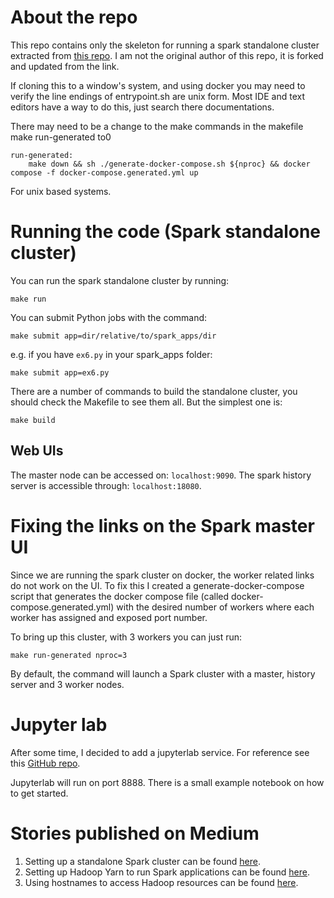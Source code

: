 # About the repo

This repo contains only the skeleton for running
a spark standalone cluster extracted from [this 
repo](https://github.com/mrn-aglic/pyspark-playground).  I am not the original author of this repo, it is forked and updated from the link.  

If cloning this to a window's system, and using docker you may need to verify the line endings of entrypoint.sh are unix form.  Most IDE and text editors have a way to do this, just search there documentations.  

There may need to be a change to the make commands in the makefile make run-generated to0 

```shell
run-generated:
	make down && sh ./generate-docker-compose.sh ${nproc} && docker compose -f docker-compose.generated.yml up
``` 
For unix based systems.

# Running the code (Spark standalone cluster)
You can run the spark standalone cluster by running:
```shell
make run
```
You can submit Python jobs with the command:
```shell
make submit app=dir/relative/to/spark_apps/dir
```
e.g. if you have `ex6.py` in your spark_apps folder: 
```shell
make submit app=ex6.py
```

There are a number of commands to build the standalone cluster,
you should check the Makefile to see them all. But the
simplest one is:
```shell
make build
```

## Web UIs
The master node can be accessed on:
`localhost:9090`. 
The spark history server is accessible through:
`localhost:18080`.

# Fixing the links on the Spark master UI
Since we are running the spark cluster on docker, the
worker related links do not work on the UI.
To fix this I created a generate-docker-compose script
that generates the docker compose file (called 
docker-compose.generated.yml) with the desired number of 
workers where each worker has assigned and exposed port
number.

To bring up this cluster, with 3 workers you can just run:
```shell
make run-generated nproc=3
```

By default, the command will launch a Spark cluster with
a master, history server and 3 worker nodes. 

# Jupyter lab
After some time, I decided to add a jupyterlab service.
For reference see this [GitHub repo](https://github.com/cluster-apps-on-docker/spark-standalone-cluster-on-docker).

Jupyterlab will run on port 8888. There is a small
example notebook on how to get started. 

# Stories published on Medium
1. Setting up a standalone Spark cluster can be found [here](https://medium.com/@MarinAgli1/setting-up-a-spark-standalone-cluster-on-docker-in-layman-terms-8cbdc9fdd14b).
2. Setting up Hadoop Yarn to run Spark applications can be found [here](https://medium.com/@MarinAgli1/setting-up-hadoop-yarn-to-run-spark-applications-6ea1158287af).
3. Using hostnames to access Hadoop resources can be found [here](https://medium.com/@MarinAgli1/using-hostnames-to-access-hadoop-resources-running-on-docker-5860cd7aeec1).
